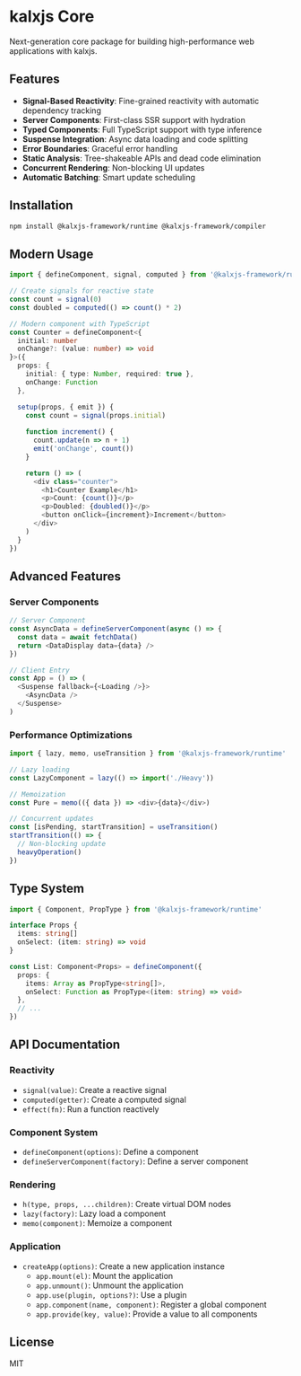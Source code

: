 # kalxjs Core

Next-generation core package for building high-performance web applications with kalxjs.

## Features

- **Signal-Based Reactivity**: Fine-grained reactivity with automatic dependency tracking
- **Server Components**: First-class SSR support with hydration
- **Typed Components**: Full TypeScript support with type inference
- **Suspense Integration**: Async data loading and code splitting
- **Error Boundaries**: Graceful error handling
- **Static Analysis**: Tree-shakeable APIs and dead code elimination
- **Concurrent Rendering**: Non-blocking UI updates
- **Automatic Batching**: Smart update scheduling

## Installation

```bash
npm install @kalxjs-framework/runtime @kalxjs-framework/compiler
```

## Modern Usage

```typescript
import { defineComponent, signal, computed } from '@kalxjs-framework/runtime'

// Create signals for reactive state
const count = signal(0)
const doubled = computed(() => count() * 2)

// Modern component with TypeScript
const Counter = defineComponent<{
  initial: number
  onChange?: (value: number) => void
}>({
  props: {
    initial: { type: Number, required: true },
    onChange: Function
  },

  setup(props, { emit }) {
    const count = signal(props.initial)
    
    function increment() {
      count.update(n => n + 1)
      emit('onChange', count())
    }

    return () => (
      <div class="counter">
        <h1>Counter Example</h1>
        <p>Count: {count()}</p>
        <p>Doubled: {doubled()}</p>
        <button onClick={increment}>Increment</button>
      </div>
    )
  }
})
```

## Advanced Features

### Server Components

```typescript
// Server Component
const AsyncData = defineServerComponent(async () => {
  const data = await fetchData()
  return <DataDisplay data={data} />
})

// Client Entry
const App = () => (
  <Suspense fallback={<Loading />}>
    <AsyncData />
  </Suspense>
)
```

### Performance Optimizations

```typescript
import { lazy, memo, useTransition } from '@kalxjs-framework/runtime'

// Lazy loading
const LazyComponent = lazy(() => import('./Heavy'))

// Memoization
const Pure = memo(({ data }) => <div>{data}</div>)

// Concurrent updates
const [isPending, startTransition] = useTransition()
startTransition(() => {
  // Non-blocking update
  heavyOperation()
})
```

## Type System

```typescript
import { Component, PropType } from '@kalxjs-framework/runtime'

interface Props {
  items: string[]
  onSelect: (item: string) => void
}

const List: Component<Props> = defineComponent({
  props: {
    items: Array as PropType<string[]>,
    onSelect: Function as PropType<(item: string) => void>
  },
  // ...
})
```

## API Documentation

### Reactivity

- `signal(value)`: Create a reactive signal
- `computed(getter)`: Create a computed signal
- `effect(fn)`: Run a function reactively

### Component System

- `defineComponent(options)`: Define a component
- `defineServerComponent(factory)`: Define a server component

### Rendering

- `h(type, props, ...children)`: Create virtual DOM nodes
- `lazy(factory)`: Lazy load a component
- `memo(component)`: Memoize a component

### Application

- `createApp(options)`: Create a new application instance
  - `app.mount(el)`: Mount the application
  - `app.unmount()`: Unmount the application
  - `app.use(plugin, options?)`: Use a plugin
  - `app.component(name, component)`: Register a global component
  - `app.provide(key, value)`: Provide a value to all components

## License

MIT